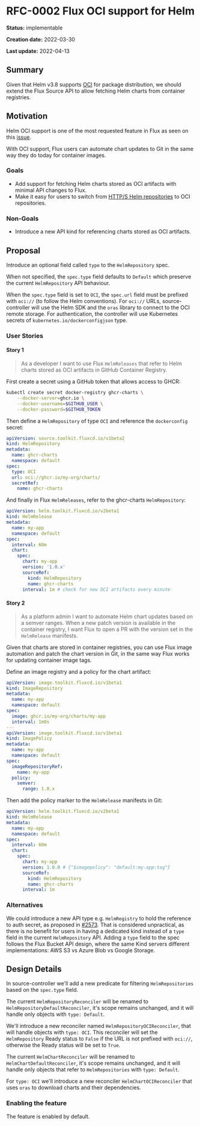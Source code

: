 # RFC-0002 Flux OCI support for Helm

**Status:** implementable

**Creation date:** 2022-03-30

**Last update:** 2022-04-13

## Summary

Given that Helm v3.8 supports [OCI](https://helm.sh/docs/topics/registries/) for package distribution,
we should extend the Flux Source API to allow fetching Helm charts from container registries.

## Motivation

Helm OCI support is one of the most requested feature in Flux
as seen on this [issue](https://github.com/fluxcd/source-controller/issues/124).

With OCI support, Flux users can automate chart updates to Git in the same way
they do today for container images.

### Goals

- Add support for fetching Helm charts stored as OCI artifacts with minimal API changes to Flux.
- Make it easy for users to switch from [HTTP/S Helm repositories](https://github.com/helm/helm-www/blob/416fabea6ffab8dc156b6a0c5eb5e8df5f5ef7dc/content/en/docs/topics/chart_repository.md)
  to OCI repositories.

### Non-Goals

- Introduce a new API kind for referencing charts stored as OCI artifacts.

## Proposal

Introduce an optional field called `type` to the `HelmRepository` spec.

When not specified, the `spec.type` field defaults to `Default` which preserve the current `HelmRepository` API behaviour.

When the `spec.type` field is set to `OCI`, the `spec.url` field must be prefixed with `oci://` (to follow the Helm conventions).
For `oci://` URLs, source-controller will use the Helm SDK and the `oras` library to connect to the OCI remote storage.
For authentication, the controller will use Kubernetes secrets of `kubernetes.io/dockerconfigjson` type.

### User Stories

#### Story 1

> As a developer I want to use Flux `HelmReleases` that refer to Helm charts stored
> as OCI artifacts in GitHub Container Registry.

First create a secret using a GitHub token that allows access to GHCR:

```sh
kubectl create secret docker-registry ghcr-charts \
    --docker-server=ghcr.io \
    --docker-username=$GITHUB_USER \
    --docker-password=$GITHUB_TOKEN
```

Then define a `HelmRepository` of type `OCI` and reference the `dockerconfig` secret:

```yaml
apiVersion: source.toolkit.fluxcd.io/v1beta2
kind: HelmRepository
metadata:
  name: ghcr-charts
  namespace: default
spec:
  type: OCI
  url: oci://ghcr.io/my-org/charts/
  secretRef:
    name: ghcr-charts
```

And finally in Flux `HelmReleases`, refer to the ghcr-charts `HelmRepository`:

```yaml
apiVersion: helm.toolkit.fluxcd.io/v2beta1
kind: HelmRelease
metadata:
  name: my-app
  namespace: default
spec:
  interval: 60m
  chart:
    spec:
      chart: my-app
      version: '1.0.x'
      sourceRef:
        kind: HelmRepository
        name: ghcr-charts
      interval: 1m # check for new OCI artifacts every minute
```

#### Story 2

> As a platform admin I want to automate Helm chart updates based on a semver ranges.
> When a new patch version is available in the container registry, I want Flux to open a PR
> with the version set in the `HelmRelease` manifests.

Given that charts are stored in container registries, you can use Flux image automation
and patch the chart version in Git, in the same way Flux works for updating container image tags.

Define an image registry and a policy for the chart artifact:

```yaml
apiVersion: image.toolkit.fluxcd.io/v1beta1
kind: ImageRepository
metadata:
  name: my-app
  namespace: default
spec:
  image: ghcr.io/my-org/charts/my-app
  interval: 1m0s
---
apiVersion: image.toolkit.fluxcd.io/v1beta1
kind: ImagePolicy
metadata:
  name: my-app
  namespace: default
spec:
  imageRepositoryRef:
    name: my-app
  policy:
    semver:
      range: 1.0.x
```

Then add the policy marker to the `HelmRelease` manifests in Git:

```yaml
apiVersion: helm.toolkit.fluxcd.io/v2beta1
kind: HelmRelease
metadata:
  name: my-app
  namespace: default
spec:
  interval: 60m
  chart:
    spec:
      chart: my-app
      version: 1.0.0 # {"$imagepolicy": "default:my-app:tag"}
      sourceRef:
        kind: HelmRepository
        name: ghcr-charts
      interval: 1m
```

### Alternatives

We could introduce a new API type e.g. `HelmRegistry` to hold the reference to auth secret,
as proposed in [#2573](https://github.com/fluxcd/flux2/pull/2573).
That is considered unpractical, as there is no benefit for users in having a dedicated kind instead of
a `type` field in the current `HelmRepository` API. Adding a `type` field to the spec follows the Flux
Bucket API design, where the same Kind servers different implementations: AWS S3 vs Azure Blob vs Google Storage.

## Design Details

In source-controller we'll add a new predicate for filtering `HelmRepositories` based on the `spec.type` field.

The current `HelmRepositoryReconciler` will be renamed to `HelmRepositoryDefaultReconciler`,
it's scope remains unchanged, and it will handle only objects with `type: Default`.

We'll introduce a new reconciler named `HelmRepositoryOCIReconciler`, that will handle
objects with `type: OCI`. This reconciler will set the `HelmRepository` Ready status to
`False` if the URL is not prefixed with `oci://`, otherwise the Ready status will be set to `True`.

The current `HelmChartReconciler` will be renamed to `HelmChartDefaultReconciler`,
it's scope remains unchanged, and it will handle only objects that refer to `HelmRepositories` with `type: Default`.

For `type: OCI` we'll introduce a new reconciler `HelmChartOCIReconciler` that uses `oras` to download charts
and their dependencies.

### Enabling the feature

The feature is enabled by default.
